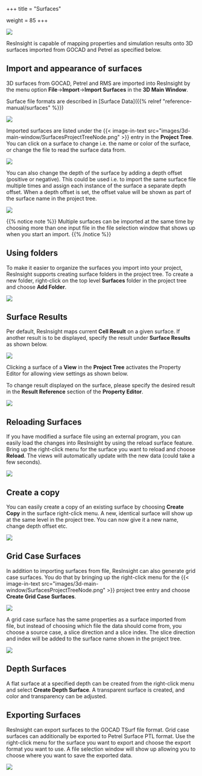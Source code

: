 +++
title = "Surfaces"

weight = 85
+++

![](/images/3d-main-window/SurfacesOverview.png)

ResInsight is capable of mapping properties and simulation results onto 3D surfaces imported from GOCAD and Petrel as specified below. 


## Import and appearance of surfaces

3D surfaces from GOCAD, Petrel and RMS are imported into ResInsight by the menu option **File**->**Import**->**Import Surfaces** 
in the **3D Main Window**.

Surface file formats are described in [Surface Data]({{% relref "reference-manual/surfaces" %}})

![](/images/3d-main-window/SurfacesImport.png)

Imported surfaces are listed under the {{< image-in-text src="images/3d-main-window/SurfacesProjectTreeNode.png" >}} entry 
in the **Project Tree**. You can click on a surface to change i.e. the name or color of the surface, or change the file to read the surface data from. 

![](/images/3d-main-window/SurfacesPropertyEditor.png)

You can also change the depth of the surface by adding a depth offset (positive or negative). This could be used i.e. to import the same surface file multiple times and assign each instance of the surface a separate depth offset. When a depth offset is set, the offset value will be shown as part of the surface name in the project tree.

![](/images/3d-main-window/surface_multiple.png)

{{% notice note %}}
Multiple surfaces can be imported at the same time by choosing more than one input file in the file selection window that shows up when you start an import.
{{% /notice %}}


## Using folders

To make it easier to organize the surfaces you import into your project, ResInsight supports creating surface folders in the project tree. To create a new folder, right-click on the top level **Surfaces** folder in the project tree and choose **Add Folder**.

![](/images/3d-main-window/surface_addfolder.png)


## Surface Results

Per default, ResInsight maps current **Cell Result** on a given surface. 
If another result is to be displayed, specify the result under **Surface Results** as shown below.

![](/images/3d-main-window/SurfacesSeparateSurfaceResults.png)

Clicking a surface of a **View** in the **Project Tree** activates the Property Editor for allowing view settings as shown below. 

To change result displayed on the surface, please specify the desired result in the **Result Reference**
section of the **Property Editor**.

![](/images/3d-main-window/SurfacesViewPropertyEditor.png)


## Reloading Surfaces

If you have modified a surface file using an external program, you can easily load the changes into ResInsight by using the reload surface feature. Bring up the right-click menu for the surface you want to reload and choose  **Reload**. The views will automatically update with the new data (could take a few seconds).

![](/images/3d-main-window/surface_reload.png)

## Create a copy

You can easily create a copy of an existing surface by choosing  **Create Copy** in the surface right-click menu. A new, identical surface will show up at the same level in the project tree. You can now give it a new name, change depth offset etc.

![](/images/3d-main-window/surface_copy.png)

## Grid Case Surfaces

In addition to importing surfaces from file, ResInsight can also generate grid case surfaces. You do that by bringing up the right-click menu for the {{< image-in-text src="images/3d-main-window/SurfacesProjectTreeNode.png" >}} project tree entry and choose **Create Grid Case Surfaces**.

![](/images/3d-main-window/surface_gridcase.png)

A grid case surface has the same properties as a surface imported from file, but instead of choosing which file the data should come from, you choose a source case, a slice direction and a slice index. The slice direction and index will be added to the surface name shown in the project tree.

![](/images/3d-main-window/surfaces_gridcaseproperties.png)

## Depth Surfaces

A flat surface at a specified depth can be created from the right-click menu and select **Create Depth Surface**. A transparent surface is created, and color and transparency can be adjusted.


## Exporting Surfaces

ResInsight can export surfaces to the GOCAD TSurf file format. Grid case surfaces can additionally be exported to Petrel Surface PTL format. Use the right-click menu for the surface you want to export and choose the export format you want to use. A file selection window will show up allowing you to choose where you want to save the exported data.

![](/images/3d-main-window/surface_export.png)

